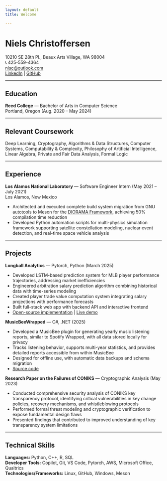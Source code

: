 ```yaml
---
layout: default
title: Welcome

---
```


# Niels Christoffersen

10210 SE 28th Pl., Beaux Arts Village, WA 98004  
📞 425-559-4364  
[nlsc@outlook.com](mailto:nlsc@outlook.com)  
[LinkedIn](https://linkedin.com/in/nielsjsc) | [GitHub](https://github.com/nielsjsc)

---

## Education
**Reed College** — Bachelor of Arts in Computer Science  
Portland, Oregon (Aug. 2020 – May 2024)

---

## Relevant Coursework
Deep Learning, Cryptography, Algorithms & Data Structures, Computer Systems, Computability & Complexity, Philosophy of Artificial Intelligence, Linear Algebra, Private and Fair Data Analysis, Formal Logic

---

## Experience
**Los Alamos National Laboratory** — Software Engineer Intern (May 2021 – July 2021)  
Los Alamos, New Mexico
  - Architected and executed complete build system migration from GNU autotools to Meson for the [DIORAMA Framework](https://laro.lanl.gov/esploro/outputs/conferenceProceeding/DIORAMA-as-a-System-Simulation-and/9916369462903761), achieving 50% compilation time reduction
  - Developed Python automation scripts for multi-physics simulation framework supporting satellite constellation modeling, nuclear event detection, and real-time space vehicle analysis

---

## Projects


**Longball Analytics** — Pytorch, Python (March 2025)  
  - Developed LSTM-based prediction system for MLB player performance trajectories, addressing market inefficiencies
  - Engineered arbitration salary prediction algorithm combining historical data with time-series modeling
  - Created player trade value computation system integrating salary projections with performance forecasts
  - Built full-stack web app with backend API and interactive frontend
  - [Open-source implementation](https://github.com/nielsjsc/LSTMLB) | [Live demo](https://longballhq.xyz/)


**MusicBeeWrapped** — C#, .NET (2025)  
  - Developed a MusicBee plugin for generating yearly music listening reports, similar to Spotify Wrapped, with all data stored locally for privacy
  - Tracks listening behavior, supports multi-year statistics, and provides detailed reports accessible from within MusicBee
  - Designed for offline use, with automatic data backups and schema migration
  - [Source code](https://github.com/yourusername/MusicBeeWrapped)

**Research Paper on the Failures of CONIKS** — Cryptographic Analysis (May 2023)  
  - Conducted comprehensive security analysis of CONIKS key transparency protocol, identifying critical vulnerabilities in key change policies, recovery mechanisms, and whistleblowing protocols
  - Performed formal threat modeling and cryptographic verification to expose fundamental design flaws
  - Presented findings that contributed to improved understanding of key transparency system limitations

---

## Technical Skills
**Languages:** Python, C++, R, SQL  
**Developer Tools:** Copilot, Git, VS Code, Pytorch, AWS, Microsoft Office, Qualtrics  
**Technologies/Frameworks:** Linux, GitHub, Windows, Meson


